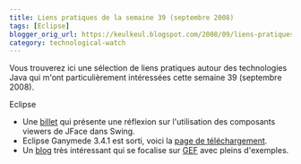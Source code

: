 ```yaml
---
title: Liens pratiques de la semaine 39 (septembre 2008)
tags: [Eclipse]
blogger_orig_url: https://keulkeul.blogspot.com/2008/09/liens-pratiques-de-la-semaine_26.html
category: technological-watch
---
```


Vous trouverez ici une sélection de liens pratiques autour des technologies Java qui m'ont particulièrement intéressées cette semaine 39 (septembre 2008).

Eclipse

* Une [billet](http://tom-eclipse-dev.blogspot.com/2008/09/jface-viewers-for-swing-is-this.html) qui présente une réflexion sur l'utilisation des composants viewers de JFace dans Swing.
* Eclipse Ganymede 3.4.1 est sorti, voici la [page de téléchargement](http://www.eclipse.org/downloads/).
* Un [blog](http://eclipseo.blogspot.com/) très intéressant qui se focalise sur [GEF](http://www.eclipse.org/gef/) avec pleins d'exemples.
